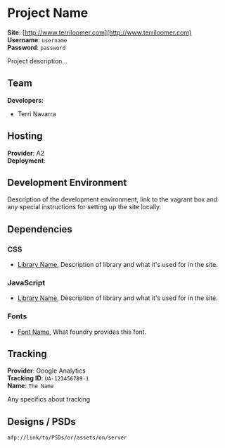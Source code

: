 # Project Name
**Site**: [http://www.terriloomer.com](http://www.terriloomer.com)  
**Username**: `username`  
**Password**: `password` 

Project description...
  
## Team 

**Developers**:

* Terri Navarra
  
## Hosting
**Provider**: A2  
**Deployment**: 

## Development Environment
Description of the development environment, link to the vagrant box and any special instructions for setting up the site locally.


## Dependencies
### CSS
* [Library Name](http://librarylink.com), Description of library and what it's  used for in the site.

### JavaScript
* [Library Name](http://librarylink.com), Description of library and what it's  used for in the site.

### Fonts
* [Font Name](http://fontlink), What foundry provides this font.

## Tracking
**Provider**: Google Analytics  
**Tracking ID**: `UA-123456789-1`  
**Name**: `The Name`

Any specifics about tracking

## Designs / PSDs
`afp://link/to/PSDs/or/assets/on/server`
